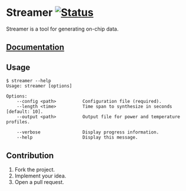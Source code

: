 # Streamer [![Status][status-img]][status-url]

Streamer is a tool for generating on-chip data.

## [Documentation][doc]

## Usage

```
$ streamer --help
Usage: streamer [options]

Options:
    --config <path>          Configuration file (required).
    --length <time>          Time span to synthesize in seconds [default: 10].
    --output <path>          Output file for power and temperature profiles.

    --verbose                Display progress information.
    --help                   Display this message.
```

## Contribution

1. Fork the project.
2. Implement your idea.
3. Open a pull request.

[doc]: https://learning-on-chip.github.io/streamer
[status-img]: https://travis-ci.org/learning-on-chip/streamer.svg?branch=master
[status-url]: https://travis-ci.org/learning-on-chip/streamer
